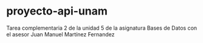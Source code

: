 # proyecto-api-unam
Tarea complementaria 2 de la unidad 5 de la asignatura Bases de Datos con el asesor Juan Manuel Martínez Fernandez
